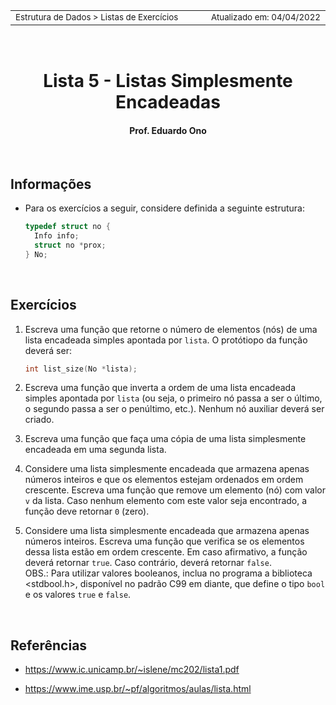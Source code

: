 
<table>
<tr>
<td align="left" width="8000">
<small>Estrutura de Dados > Listas de Exercícios</small>
</td>
<td align="right">
<small>Atualizado&nbsp;em:&nbsp;04/04/2022</small>
</td>
</tr>
</table>

<br>

<h1 align="center">
Lista 5 - Listas Simplesmente Encadeadas
</h1>
<h4 align="center">
Prof. Eduardo Ono
</h4>

<br>

## Informações

* Para os exercícios a seguir, considere definida a seguinte estrutura:

  ```c
  typedef struct no {
    Info info;
    struct no *prox;
  } No;
  ```

<br>

## Exercícios

1. Escreva uma função que retorne o número de elementos (nós) de uma lista encadeada simples apontada por `lista`. O protótiopo da função deverá ser:

    ```c
    int list_size(No *lista);
    ```

2. Escreva uma função que inverta a ordem de uma lista encadeada simples apontada por `lista` (ou seja, o primeiro nó passa a ser o último, o segundo passa a ser o penúltimo, etc.). Nenhum nó auxiliar deverá ser criado.

3. Escreva uma função que faça uma cópia de uma lista simplesmente encadeada em uma segunda lista.

4. Considere uma lista simplesmente encadeada que armazena apenas números inteiros e que os elementos estejam ordenados em ordem crescente. Escreva uma função que remove um elemento (nó) com valor `v` da lista. Caso nenhum elemento com este valor seja encontrado, a função deve retornar `0` (zero).

5. Considere uma lista simplesmente encadeada que armazena apenas números inteiros. Escreva uma função que verifica se os elementos dessa lista estão em ordem crescente. Em caso afirmativo, a função deverá retornar `true`. Caso contrário, deverá retornar `false`.<br>OBS.: Para utilizar valores booleanos, inclua no programa a biblioteca <stdbool.h>, disponível no padrão C99 em diante, que define o tipo `bool` e os valores `true` e `false`.

<br>

## Referências

* https://www.ic.unicamp.br/~islene/mc202/lista1.pdf

* https://www.ime.usp.br/~pf/algoritmos/aulas/lista.html

 <br>
